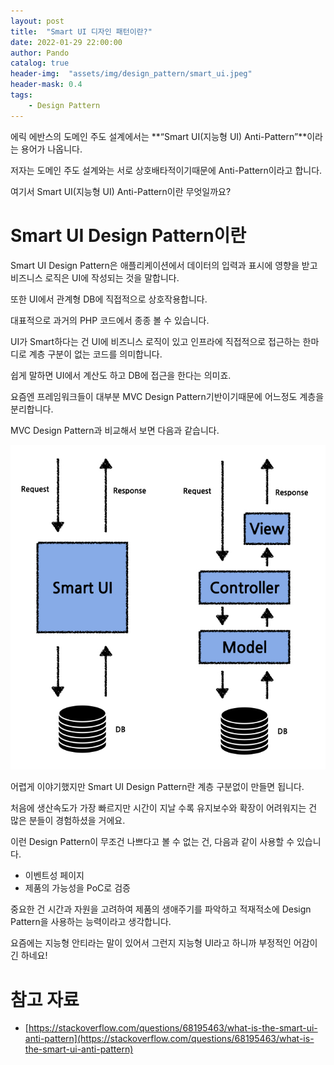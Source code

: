 ```yaml
---
layout: post
title:  "Smart UI 디자인 패턴이란?"
date: 2022-01-29 22:00:00
author: Pando
catalog: true
header-img:  "assets/img/design_pattern/smart_ui.jpeg"
header-mask: 0.4
tags:
    - Design Pattern
---
```


에릭 에반스의 도메인 주도 설계에서는 **“Smart UI(지능형 UI) Anti-Pattern”**이라는 용어가 나옵니다.

저자는 도메인 주도 설계와는 서로 상호배타적이기때문에 Anti-Pattern이라고 합니다.

여기서 Smart UI(지능형 UI) Anti-Pattern이란 무엇일까요?

# Smart UI Design Pattern이란

Smart UI Design Pattern은 애플리케이션에서 데이터의 입력과 표시에 영향을 받고 비즈니스 로직은 UI에 작성되는 것을 말합니다.

또한 UI에서 관계형 DB에 직접적으로 상호작용합니다.  

대표적으로 과거의 PHP 코드에서 종종 볼 수 있습니다.  

UI가 Smart하다는 건 UI에 비즈니스 로직이 있고 인프라에 직접적으로 접근하는 한마디로 계층 구분이 없는 코드를 의미합니다.  

쉽게 말하면 UI에서 계산도 하고 DB에 접근을 한다는 의미죠.

요즘엔 프레임워크들이 대부분 MVC Design Pattern기반이기때문에 어느정도 계층을 분리합니다.

MVC Design Pattern과 비교해서 보면 다음과 같습니다.

![Smart-UI.jpeg](/assets/img/design_pattern/smart_ui.jpeg)

어렵게 이야기했지만 Smart UI Design Pattern란 계층 구분없이 만들면 됩니다.

처음에 생산속도가 가장 빠르지만 시간이 지날 수록 유지보수와 확장이 어려워지는 건 많은 분들이 경험하셨을 거에요.

이런 Design Pattern이 무조건 나쁘다고 볼 수 없는 건, 다음과 같이 사용할 수 있습니다.
- 이벤트성 페이지 
- 제품의 가능성을 PoC로 검증

중요한 건 시간과 자원을 고려하여 제품의 생애주기를 파악하고 적재적소에 Design Pattern을 사용하는 능력이라고 생각합니다.

요즘에는 지능형 안티라는 말이 있어서 그런지 지능형 UI라고 하니까 부정적인 어감이긴 하네요!

# 참고 자료

- [https://stackoverflow.com/questions/68195463/what-is-the-smart-ui-anti-pattern](https://stackoverflow.com/questions/68195463/what-is-the-smart-ui-anti-pattern)